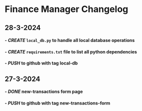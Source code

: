 # Finance Manager Changelog

## 28-3-2024
#### - **_CREATE_** `local_db.py` to handle all local database operations
#### - **_CREATE_** `requirements.txt` file to list all python dependencies
#### - **_PUSH_** to github with tag local-db

## 27-3-2024
#### - _**DONE**_ new-transactions form page
#### - _**PUSH**_ to github with tag new-transactions-form


